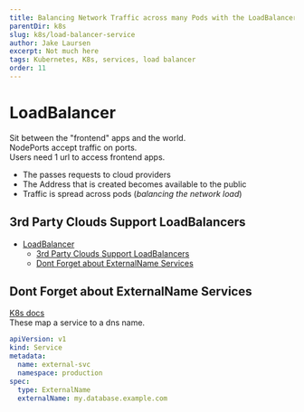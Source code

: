 ```yaml
---
title: Balancing Network Traffic across many Pods with the LoadBalancer Service
parentDir: k8s
slug: k8s/load-balancer-service
author: Jake Laursen
excerpt: Not much here
tags: Kubernetes, K8s, services, load balancer
order: 11
---
```


# LoadBalancer
Sit between the "frontend" apps and the world.  
NodePorts accept traffic on ports.  
Users need 1 url to access frontend apps.  
- The passes requests to cloud providers
- The Address that is created becomes available to the public
- Traffic is spread across pods (_balancing the network load_)

## 3rd Party Clouds Support LoadBalancers

- [LoadBalancer](#loadbalancer)
  - [3rd Party Clouds Support LoadBalancers](#3rd-party-clouds-support-loadbalancers)
  - [Dont Forget about ExternalName Services](#dont-forget-about-externalname-services)

## Dont Forget about ExternalName Services
[K8s docs](https://kubernetes.io/docs/concepts/services-networking/service/#externalname)    
These map a service to a dns name.   

```yaml
apiVersion: v1
kind: Service
metadata:
  name: external-svc
  namespace: production
spec:
  type: ExternalName
  externalName: my.database.example.com
```
